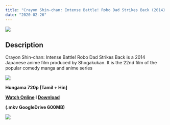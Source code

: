 ```yaml
---
title: "Crayon Shin-chan: Intense Battle! Robo Dad Strikes Back (2014) WEB-DL - 720p - Dual Aud [Tamil + Hindi] - x264 - 600MB"
date: "2020-02-26"
---
```


[![](https://1.bp.blogspot.com/-V3DrMIcV4DY/XlaJ0mdUhlI/AAAAAAAAA7A/ILmU6xhwwbkjfOmSXQDHrR2dtMM8Rq0RQCLcBGAsYHQ/s640/Shinchan{b8a364002d926d3aca32f3ec825ae7357d4ebac136c9e710ceab7780ff78f81a}2BMovie{b8a364002d926d3aca32f3ec825ae7357d4ebac136c9e710ceab7780ff78f81a}2BRobot{b8a364002d926d3aca32f3ec825ae7357d4ebac136c9e710ceab7780ff78f81a}2BDad{b8a364002d926d3aca32f3ec825ae7357d4ebac136c9e710ceab7780ff78f81a}2BHINDI{b8a364002d926d3aca32f3ec825ae7357d4ebac136c9e710ceab7780ff78f81a}2BFull{b8a364002d926d3aca32f3ec825ae7357d4ebac136c9e710ceab7780ff78f81a}2BMovie{b8a364002d926d3aca32f3ec825ae7357d4ebac136c9e710ceab7780ff78f81a}2B{b8a364002d926d3aca32f3ec825ae7357d4ebac136c9e710ceab7780ff78f81a}255BHD{b8a364002d926d3aca32f3ec825ae7357d4ebac136c9e710ceab7780ff78f81a}255D{b8a364002d926d3aca32f3ec825ae7357d4ebac136c9e710ceab7780ff78f81a}2B{b8a364002d926d3aca32f3ec825ae7357d4ebac136c9e710ceab7780ff78f81a}25282014{b8a364002d926d3aca32f3ec825ae7357d4ebac136c9e710ceab7780ff78f81a}2529.jpg)](https://1.bp.blogspot.com/-V3DrMIcV4DY/XlaJ0mdUhlI/AAAAAAAAA7A/ILmU6xhwwbkjfOmSXQDHrR2dtMM8Rq0RQCLcBGAsYHQ/s1600/Shinchan{b8a364002d926d3aca32f3ec825ae7357d4ebac136c9e710ceab7780ff78f81a}2BMovie{b8a364002d926d3aca32f3ec825ae7357d4ebac136c9e710ceab7780ff78f81a}2BRobot{b8a364002d926d3aca32f3ec825ae7357d4ebac136c9e710ceab7780ff78f81a}2BDad{b8a364002d926d3aca32f3ec825ae7357d4ebac136c9e710ceab7780ff78f81a}2BHINDI{b8a364002d926d3aca32f3ec825ae7357d4ebac136c9e710ceab7780ff78f81a}2BFull{b8a364002d926d3aca32f3ec825ae7357d4ebac136c9e710ceab7780ff78f81a}2BMovie{b8a364002d926d3aca32f3ec825ae7357d4ebac136c9e710ceab7780ff78f81a}2B{b8a364002d926d3aca32f3ec825ae7357d4ebac136c9e710ceab7780ff78f81a}255BHD{b8a364002d926d3aca32f3ec825ae7357d4ebac136c9e710ceab7780ff78f81a}255D{b8a364002d926d3aca32f3ec825ae7357d4ebac136c9e710ceab7780ff78f81a}2B{b8a364002d926d3aca32f3ec825ae7357d4ebac136c9e710ceab7780ff78f81a}25282014{b8a364002d926d3aca32f3ec825ae7357d4ebac136c9e710ceab7780ff78f81a}2529.jpg)

## Description

Crayon Shin-chan: Intense Battle! Robo Dad Strikes Back is a 2014 Japanese anime film produced by Shogakukan. It is the 22nd film of the popular comedy manga and anime series

[![](https://1.bp.blogspot.com/-fai1ZuUwnbA/XIjy2aT4irI/AAAAAAAAANw/WFW0YRK47_8GLAt3pPBSzBk0GJA6Mk5fgCPcBGAYYCw/s1600/torrborder.gif)](https://1.bp.blogspot.com/-fai1ZuUwnbA/XIjy2aT4irI/AAAAAAAAANw/WFW0YRK47_8GLAt3pPBSzBk0GJA6Mk5fgCPcBGAYYCw/s1600/torrborder.gif)

**Hungama 720p \[Tamil + Hin\]**

**[Watch Online](https://drive.google.com/file/d/1iphiFBqkmeSHEvR4RxQ5RVvANT5dI3Ma/view) I [Download](https://drive.google.com/uc?id=1iphiFBqkmeSHEvR4RxQ5RVvANT5dI3Ma&export=download)**

**(.mkv GoogleDrive 600MB)**

[![](https://1.bp.blogspot.com/-fai1ZuUwnbA/XIjy2aT4irI/AAAAAAAAANw/WFW0YRK47_8GLAt3pPBSzBk0GJA6Mk5fgCPcBGAYYCw/s1600/torrborder.gif)](https://1.bp.blogspot.com/-fai1ZuUwnbA/XIjy2aT4irI/AAAAAAAAANw/WFW0YRK47_8GLAt3pPBSzBk0GJA6Mk5fgCPcBGAYYCw/s1600/torrborder.gif)
